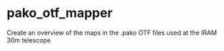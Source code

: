 # pako_otf_mapper
Create an overview of the maps in the .pako OTF files used at the IRAM 30m telescope
